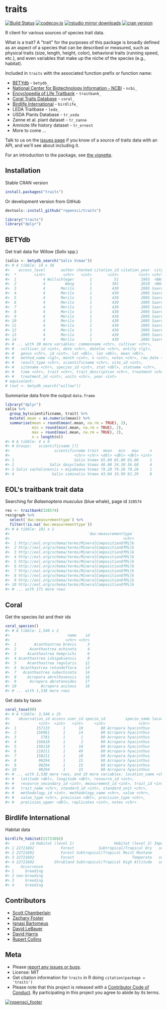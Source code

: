 traits
=======



[![Build Status](https://travis-ci.org/ropensci/traits.svg?branch=master)](https://travis-ci.org/ropensci/traits)
[![codecov.io](https://codecov.io/github/ropensci/traits/coverage.svg?branch=master)](https://codecov.io/github/ropensci/traits?branch=master)
[![rstudio mirror downloads](http://cranlogs.r-pkg.org/badges/traits)](https://github.com/metacran/cranlogs.app)
[![cran version](http://www.r-pkg.org/badges/version/traits)](https://CRAN.R-project.org/package=traits)

R client for various sources of species trait data.

What is a trait? A "trait" for the purposes of this package is broadly defined as an aspect of a species that can be described or measured, such as physical traits (size, length, height, color), behavioral traits (running speed, etc.), and even variables that make up the niche of the species (e.g., habitat).

Included in `traits` with the associated function prefix or function name:

* [BETYdb](http://www.betydb.org) - `betydb_`
* [National Center for Biotechnology Information - NCBI](http://www.ncbi.nlm.nih.gov/) - `ncbi_`
* [Encyclopedia of Life Traitbank](http://eol.org/info/516) - `traitbank_`
* [Coral Traits Database](http://coraltraits.org/) - `coral_`
* [Birdlife International](http://rbg-web2.rbge.org.uk/FE/fe.html) - `birdlife_`
* LEDA Traitbase - `leda_`
* USDA Plants Database - `tr_usda`
* Zanne et al. plant dataset - `tr_zanne`
* Amniote life history dataset - `tr_ernest`
* More to come ...

Talk to us on the [issues page](https://github.com/ropensci/traits/issues) if you know of a source of traits data with an API, and we'll see about including it.

For an introduction to the package, see [the vignette](vignettes/traits_intro.Rmd).

## Installation

Stable CRAN version


```r
install.packages("traits")
```

Or development version from GitHub


```r
devtools::install_github("ropensci/traits")
```


```r
library("traits")
library("dplyr")
```

## BETYdb

Get trait data for Willow (_Salix_ spp.)


```r
(salix <- betydb_search("Salix Vcmax"))
#> # A tibble: 14 x 36
#>    access_level       author checked citation_id citation_year  city
#>  *        <int>        <chr>   <int>       <int>         <int> <chr>
#>  1            4 Wullschleger       1          51          1993  <NA>
#>  2            4         Wang       1         381          2010  <NA>
#>  3            4       Merilo       1         430          2005 Saare
#>  4            4       Merilo       1         430          2005 Saare
#>  5            4       Merilo       1         430          2005 Saare
#>  6            4       Merilo       1         430          2005 Saare
#>  7            4       Merilo       1         430          2005 Saare
#>  8            4       Merilo       1         430          2005 Saare
#>  9            4       Merilo       1         430          2005 Saare
#> 10            4       Merilo       1         430          2005 Saare
#> 11            4       Merilo       1         430          2005 Saare
#> 12            4       Merilo       1         430          2005 Saare
#> 13            4       Merilo       1         430          2005 Saare
#> 14            4       Merilo       1         430          2005 Saare
#> # ... with 30 more variables: commonname <chr>, cultivar <chr>,
#> #   cultivar_id <int>, date <chr>, dateloc <chr>, entity <lgl>,
#> #   genus <chr>, id <int>, lat <dbl>, lon <dbl>, mean <dbl>,
#> #   method_name <lgl>, month <int>, n <int>, notes <chr>, raw_date <chr>,
#> #   result_type <chr>, scientificname <chr>, site_id <int>,
#> #   sitename <chr>, species_id <int>, stat <dbl>, statname <chr>,
#> #   time <chr>, trait <chr>, trait_description <chr>, treatment <chr>,
#> #   treatment_id <int>, units <chr>, year <int>
# equivalent:
# (out <- betydb_search("willow"))
```

Summarise data from the output `data.frame`


```r
library("dplyr")
salix %>%
  group_by(scientificname, trait) %>%
  mutate(.mean = as.numeric(mean)) %>%
  summarise(mean = round(mean(.mean, na.rm = TRUE), 2),
            min = round(min(.mean, na.rm = TRUE), 2),
            max = round(max(.mean, na.rm = TRUE), 2),
            n = length(n))
#> # A tibble: 4 x 6
#> # Groups:   scientificname [?]
#>                    scientificname trait  mean   min   max     n
#>                             <chr> <chr> <dbl> <dbl> <dbl> <int>
#> 1                           Salix Vcmax 65.00 65.00 65.00     1
#> 2                Salix dasyclados Vcmax 46.08 34.30 56.68     4
#> 3 Salix sachalinensis × miyabeana Vcmax 79.28 79.28 79.28     1
#> 4                 Salix viminalis Vcmax 43.04 19.99 61.29     8
```

## EOL's traitbank trait data

Searching for _Balaenoptera musculus_ (blue whale), page id `328574`


```r
res <- traitbank(328574)
res$graph %>%
  select(`dwc:measurementtype`) %>%
  filter(!is.na(`dwc:measurementtype`))
#> # A tibble: 181 x 1
#>                                   `dwc:measurementtype`
#>                                                   <chr>
#>  1 http://eol.org/schema/terms/MineralCompositionOfMilk
#>  2 http://eol.org/schema/terms/MineralCompositionOfMilk
#>  3 http://eol.org/schema/terms/MineralCompositionOfMilk
#>  4 http://eol.org/schema/terms/MineralCompositionOfMilk
#>  5 http://eol.org/schema/terms/MineralCompositionOfMilk
#>  6 http://eol.org/schema/terms/MineralCompositionOfMilk
#>  7 http://eol.org/schema/terms/MineralCompositionOfMilk
#>  8 http://eol.org/schema/terms/MineralCompositionOfMilk
#>  9 http://eol.org/schema/terms/MineralCompositionOfMilk
#> 10 http://eol.org/schema/terms/MineralCompositionOfMilk
#> # ... with 171 more rows
```

## Coral

Get the species list and their ids


```r
coral_species()
#> # A tibble: 1,548 x 2
#>                          name    id
#>                         <chr> <chr>
#>  1        Acanthastrea brevis     3
#>  2      Acanthastrea echinata     4
#>  3     Acanthastrea hemprichi     6
#>  4 Acanthastrea ishigakiensis     8
#>  5     Acanthastrea regularis    12
#>  6  Acanthastrea rotundoflora    13
#>  7   Acanthastrea subechinata    14
#>  8     Acropora abrolhosensis    16
#>  9      Acropora abrotanoides    17
#> 10           Acropora aculeus    18
#> # ... with 1,538 more rows
```

Get data by taxon


```r
coral_taxa(80)
#> # A tibble: 3,540 x 25
#>    observation_id access user_id specie_id         specie_name location_id
#>             <int>  <int>   <int>     <int>               <chr>       <int>
#>  1         157133      1      10        80 Acropora hyacinthus           1
#>  2         156961      1      14        80 Acropora hyacinthus         409
#>  3           5781      1       1        80 Acropora hyacinthus           1
#>  4         156610      1       2        80 Acropora hyacinthus         500
#>  5         158118      1      10        80 Acropora hyacinthus         409
#>  6         119211      1      49        80 Acropora hyacinthus           1
#>  7         158211      1      10        80 Acropora hyacinthus         413
#>  8          90294      1      15        80 Acropora hyacinthus         341
#>  9          90294      1      15        80 Acropora hyacinthus         341
#> 10          90294      1      15        80 Acropora hyacinthus         341
#> # ... with 3,530 more rows, and 19 more variables: location_name <chr>,
#> #   latitude <dbl>, longitude <dbl>, resource_id <int>,
#> #   resource_secondary_id <int>, measurement_id <int>, trait_id <int>,
#> #   trait_name <chr>, standard_id <int>, standard_unit <chr>,
#> #   methodology_id <int>, methodology_name <chr>, value <chr>,
#> #   value_type <chr>, precision <dbl>, precision_type <chr>,
#> #   precision_upper <dbl>, replicates <int>, notes <chr>
```

## Birdlife International

Habitat data


```r
birdlife_habitat(22721692)
#>         id Habitat (level 1)                  Habitat (level 2) Importance
#> 1 22721692            Forest           Subtropical/Tropical Dry   suitable
#> 2 22721692            Forest Subtropical/Tropical Moist Montane      major
#> 3 22721692            Forest                          Temperate   suitable
#> 4 22721692         Shrubland Subtropical/Tropical High Altitude   suitable
#>     Occurrence
#> 1     breeding
#> 2 non-breeding
#> 3     breeding
#> 4     breeding
```

## Contributors

* [Scott Chamberlain](https://github.com/ropensci/sckott)
* [Zachary Foster](https://github.com/ropensci/zachary-foster)
* [Ignasi Bartomeus](https://github.com/ropensci/ibartomeus)
* [David LeBauer](https://github.com/ropensci/dlebauer)
* [David Harris](https://github.com/ropensci/davharris)
* [Rupert Collins](https://github.com/ropensci/boopsboops)

## Meta

* Please [report any issues or bugs](https://github.com/ropensci/traits/issues).
* License: MIT
* Get citation information for `traits` in R doing `citation(package = 'traits')`
* Please note that this project is released with a [Contributor Code of Conduct](https://github.com/ropensci/traits/blob/master/CODE_OF_CONDUCT.md).
By participating in this project you agree to abide by its terms.

[![ropensci_footer](http://ropensci.org/public_images/github_footer.png)](http://ropensci.org)
